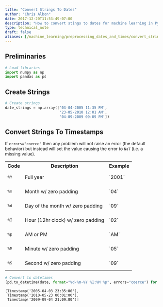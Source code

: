 ```yaml
---
title: "Convert Strings To Dates"
author: "Chris Albon"
date: 2017-12-20T11:53:49-07:00
description: "How to convert stings to dates for machine learning in Python."
type: technical_note
draft: false
aliases: [/machine_learning/preprocessing_dates_and_times/convert_strings_to_dates/]
---
```

## Preliminaries


```python
# Load libraries
import numpy as np
import pandas as pd
```

## Create Strings


```python
# Create strings
date_strings = np.array(['03-04-2005 11:35 PM',
                         '23-05-2010 12:01 AM',
                         '04-09-2009 09:09 PM'])
```

## Convert Strings To Timestamps

If `errors="coerce"` then any problem will not raise an error (the default behavior) but instead will set the value causing the error to `NaT` (i.e. a missing value).

<table>
  <tr>
    <th>Code</th>
    <th>Description</th>
    <th>Example</th>
  </tr>
  <tr>
      <td><pre>%Y</pre></td>
    <td>Full year</td>
    <td>`2001`</td>
  </tr>
   <tr>
    <td><pre>%m</pre></td>
    <td>Month w/ zero padding</td>
    <td>`04`</td>
  </tr>
   <tr>
    <td><pre>%d</pre></td>
    <td>Day of the month w/ zero padding</td>
    <td>`09`</td>
  </tr>
  <tr>
    <td><pre>%I</pre></td>
    <td>Hour (12hr clock) w/ zero padding</td>
    <td>`02`</td>
  </tr>
  <tr>
    <td><pre>%p</pre></td>
    <td>AM or PM</td>
    <td>`AM`</td>
  </tr>
  <tr>
    <td><pre>%M</pre></td>
    <td>Minute w/ zero padding</td>
    <td>`05`</td>
  </tr>
  <tr>
    <td><pre>%S</pre></td>
    <td>Second w/ zero padding</td>
    <td>`09`</td>
  </tr>
</table>


```python
# Convert to datetimes
[pd.to_datetime(date, format="%d-%m-%Y %I:%M %p", errors="coerce") for date in date_strings]
```




    [Timestamp('2005-04-03 23:35:00'),
     Timestamp('2010-05-23 00:01:00'),
     Timestamp('2009-09-04 21:09:00')]


